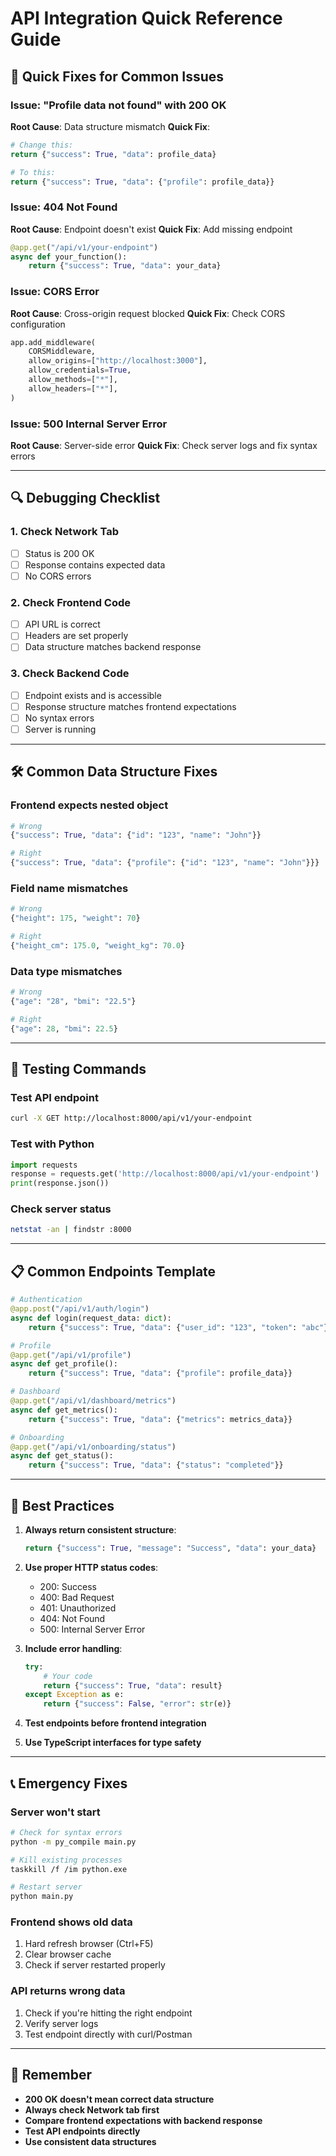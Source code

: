 # API Integration Quick Reference Guide

## 🚨 Quick Fixes for Common Issues

### Issue: "Profile data not found" with 200 OK
**Root Cause**: Data structure mismatch
**Quick Fix**: 
```python
# Change this:
return {"success": True, "data": profile_data}

# To this:
return {"success": True, "data": {"profile": profile_data}}
```

### Issue: 404 Not Found
**Root Cause**: Endpoint doesn't exist
**Quick Fix**: Add missing endpoint
```python
@app.get("/api/v1/your-endpoint")
async def your_function():
    return {"success": True, "data": your_data}
```

### Issue: CORS Error
**Root Cause**: Cross-origin request blocked
**Quick Fix**: Check CORS configuration
```python
app.add_middleware(
    CORSMiddleware,
    allow_origins=["http://localhost:3000"],
    allow_credentials=True,
    allow_methods=["*"],
    allow_headers=["*"],
)
```

### Issue: 500 Internal Server Error
**Root Cause**: Server-side error
**Quick Fix**: Check server logs and fix syntax errors

---

## 🔍 Debugging Checklist

### 1. Check Network Tab
- [ ] Status is 200 OK
- [ ] Response contains expected data
- [ ] No CORS errors

### 2. Check Frontend Code
- [ ] API URL is correct
- [ ] Headers are set properly
- [ ] Data structure matches backend response

### 3. Check Backend Code
- [ ] Endpoint exists and is accessible
- [ ] Response structure matches frontend expectations
- [ ] No syntax errors
- [ ] Server is running

---

## 🛠️ Common Data Structure Fixes

### Frontend expects nested object
```python
# Wrong
{"success": True, "data": {"id": "123", "name": "John"}}

# Right
{"success": True, "data": {"profile": {"id": "123", "name": "John"}}}
```

### Field name mismatches
```python
# Wrong
{"height": 175, "weight": 70}

# Right
{"height_cm": 175.0, "weight_kg": 70.0}
```

### Data type mismatches
```python
# Wrong
{"age": "28", "bmi": "22.5"}

# Right
{"age": 28, "bmi": 22.5}
```

---

## 🧪 Testing Commands

### Test API endpoint
```bash
curl -X GET http://localhost:8000/api/v1/your-endpoint
```

### Test with Python
```python
import requests
response = requests.get('http://localhost:8000/api/v1/your-endpoint')
print(response.json())
```

### Check server status
```bash
netstat -an | findstr :8000
```

---

## 📋 Common Endpoints Template

```python
# Authentication
@app.post("/api/v1/auth/login")
async def login(request_data: dict):
    return {"success": True, "data": {"user_id": "123", "token": "abc"}}

# Profile
@app.get("/api/v1/profile")
async def get_profile():
    return {"success": True, "data": {"profile": profile_data}}

# Dashboard
@app.get("/api/v1/dashboard/metrics")
async def get_metrics():
    return {"success": True, "data": {"metrics": metrics_data}}

# Onboarding
@app.get("/api/v1/onboarding/status")
async def get_status():
    return {"success": True, "data": {"status": "completed"}}
```

---

## 🚀 Best Practices

1. **Always return consistent structure**:
   ```python
   return {"success": True, "message": "Success", "data": your_data}
   ```

2. **Use proper HTTP status codes**:
   - 200: Success
   - 400: Bad Request
   - 401: Unauthorized
   - 404: Not Found
   - 500: Internal Server Error

3. **Include error handling**:
   ```python
   try:
       # Your code
       return {"success": True, "data": result}
   except Exception as e:
       return {"success": False, "error": str(e)}
   ```

4. **Test endpoints before frontend integration**

5. **Use TypeScript interfaces for type safety**

---

## 📞 Emergency Fixes

### Server won't start
```bash
# Check for syntax errors
python -m py_compile main.py

# Kill existing processes
taskkill /f /im python.exe

# Restart server
python main.py
```

### Frontend shows old data
1. Hard refresh browser (Ctrl+F5)
2. Clear browser cache
3. Check if server restarted properly

### API returns wrong data
1. Check if you're hitting the right endpoint
2. Verify server logs
3. Test endpoint directly with curl/Postman

---

## 🎯 Remember

- **200 OK doesn't mean correct data structure**
- **Always check Network tab first**
- **Compare frontend expectations with backend response**
- **Test API endpoints directly**
- **Use consistent data structures**
